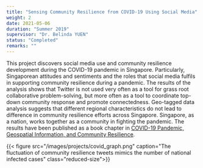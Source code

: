 ```yaml
---
title: "Sensing Community Resilience from COVID-19 Using Social Media"
weight: 2
date: 2021-05-06
duration: "Summer 2019"
supervisor: "Dr. Belinda YUEN"
status: "Completed"
remarks: ""
---
```

<!--
weight represents priority in pagination. higher weight is displayed first. 
-->

This project discovers social media use and community resilience development during the COVID-19 pandemic in Singapore. 
Particularly, Singaporean attitudes and sentiments and the roles that social media fulfils in supporting community 
resilience during a pandemic. The results of the analysis shows that Twitter is not used very often as a tool for 
grass root collaborative problem-solving, but more often as a tool to coordinate top-down community response and promote connectedness. 
Geo-tagged data analysis suggests that different regional characteristics do not lead to 
difference in community resilience efforts across Singapore. Singapore, as a nation, works together as a community in 
fighting the pandemic. The results have been published as a book chapter in 
[COVID-19 Pandemic, Geospatial Information, and Community Resilience](https://www.routledge.com/COVID-19-Pandemic-Geospatial-Information-and-Community-Resilience-Global/Rajabifard-Paez-Foliente/p/book/9780367775315). 

{{< figure src="/images/projects/covid_graph.png" caption="The fluctuation of community resilience tweets mimics the number of national infected cases" class="reduced-size">}}


